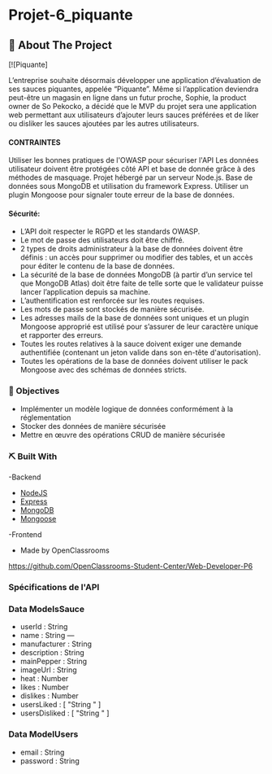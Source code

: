 # Projet-6_piquante

<!-- ABOUT THE PROJECT -->

## 🧐 About The Project

[![Piquante]

L’entreprise souhaite désormais développer une application d’évaluation de ses sauces piquantes, appelée “Piquante”. Même si l’application deviendra peut-être un magasin en ligne dans un futur proche, Sophie, la product owner de So Pekocko, a décidé que le MVP du projet sera une application web permettant aux utilisateurs d’ajouter leurs sauces préférées et de liker ou disliker les sauces ajoutées par les autres utilisateurs.

#### CONTRAINTES

Utiliser les bonnes pratiques de l'OWASP pour sécuriser l'API
Les données utilisateur doivent être protégées côté API et base de donnée grâce à des méthodes de masquage.
Projet hébergé par un serveur Node.js.
Base de données sous MongoDB et utilisation du framework Express.
Utiliser un plugin Mongoose pour signaler toute erreur de la base de données.

#### Sécurité:

- L’API doit respecter le RGPD et les standards OWASP.
- Le mot de passe des utilisateurs doit être chiffré.
- 2 types de droits administrateur à la base de données doivent être définis : un accès pour supprimer ou modifier des tables, et un accès pour éditer le contenu de la base de données.
- La sécurité de la base de données MongoDB (à partir d’un service tel que MongoDB Atlas) doit être faite de telle sorte que le validateur puisse lancer l’application depuis sa machine.
- L’authentification est renforcée sur les routes requises.
- Les mots de passe sont stockés de manière sécurisée.
- Les adresses mails de la base de données sont uniques et un plugin Mongoose approprié est utilisé pour s’assurer de leur caractère unique et rapporter des erreurs.
- Toutes les routes relatives à la sauce doivent exiger une demande authentifiée (contenant un jeton valide dans son en-tête d'autorisation).
- Toutes les opérations de la base de données doivent utiliser le pack Mongoose avec des schémas de données stricts.

### 🎯 Objectives

- Implémenter un modèle logique de données conformément à la réglementation
- Stocker des données de manière sécurisée
- Mettre en œuvre des opérations CRUD de manière sécurisée

### ⛏️ Built With

-Backend

- [NodeJS](https://nodejs.org/en/)
- [Express](https://expressjs.com/fr/)
- [MongoDB](https://www.mongodb.com/)
- [Mongoose](https://mongoosejs.com/)

-Frontend

- Made by OpenClassrooms

https://github.com/OpenClassrooms-Student-Center/Web-Developer-P6

### Spécifications de l'API

### Data ModelsSauce

- userId : String 
- name : String —
- manufacturer : String 
- description : String 
- mainPepper : String 
- imageUrl : String 
- heat : Number 
- likes : Number 
- dislikes : Number 
- usersLiked : [ "String <userId>" ] 
- usersDisliked : [ "String <userId>" ] 

### Data ModelUsers

- email : String 
- password : String 
